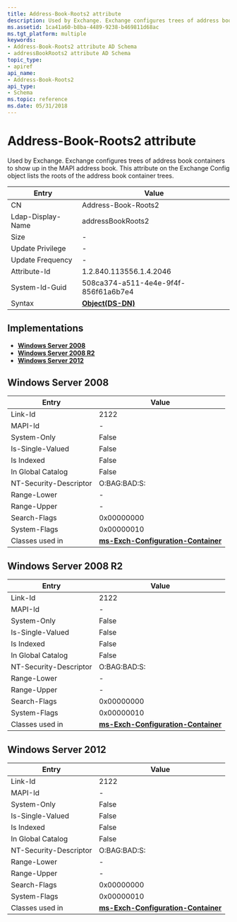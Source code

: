 ```yaml
---
title: Address-Book-Roots2 attribute
description: Used by Exchange. Exchange configures trees of address book containers to show up in the MAPI address book. This attribute on the Exchange Config object lists the roots of the address book container trees. | Address-Book-Roots2 attribute
ms.assetid: 1ca41a60-b8ba-4489-9238-b469811d68ac
ms.tgt_platform: multiple
keywords:
- Address-Book-Roots2 attribute AD Schema
- addressBookRoots2 attribute AD Schema
topic_type:
- apiref
api_name:
- Address-Book-Roots2
api_type:
- Schema
ms.topic: reference
ms.date: 05/31/2018
---
```


# Address-Book-Roots2 attribute

Used by Exchange. Exchange configures trees of address book containers to show up in the MAPI address book. This attribute on the Exchange Config object lists the roots of the address book container trees.



| Entry | Value |
|-------------------|-----------------------------------------|
| CN                | Address-Book-Roots2                     |
| Ldap-Display-Name | addressBookRoots2                       |
| Size              | \-                                      |
| Update Privilege  | \-                                      |
| Update Frequency  | \-                                      |
| Attribute-Id      | 1.2.840.113556.1.4.2046                 |
| System-Id-Guid    | 508ca374-a511-4e4e-9f4f-856f61a6b7e4    |
| Syntax            | [**Object(DS-DN)**](s-object-ds-dn.md) |



## Implementations

-   [**Windows Server 2008**](#windows-server-2008)
-   [**Windows Server 2008 R2**](#windows-server-2008-r2)
-   [**Windows Server 2012**](#windows-server-2012)

## Windows Server 2008



| Entry | Value |
|------------------------|--------------------------------------------------------------------------------------|
| Link-Id                | 2122                                                                                 |
| MAPI-Id                | \-                                                                                   |
| System-Only            | False                                                                                |
| Is-Single-Valued       | False                                                                                |
| Is Indexed             | False                                                                                |
| In Global Catalog      | False                                                                                |
| NT-Security-Descriptor | O:BAG:BAD:S:                                                                         |
| Range-Lower            | \-                                                                                   |
| Range-Upper            | \-                                                                                   |
| Search-Flags           | 0x00000000                                                                           |
| System-Flags           | 0x00000010                                                                           |
| Classes used in        | [**ms-Exch-Configuration-Container**](c-msexchconfigurationcontainer.md)<br/> |



## Windows Server 2008 R2



| Entry | Value |
|------------------------|--------------------------------------------------------------------------------------|
| Link-Id                | 2122                                                                                 |
| MAPI-Id                | \-                                                                                   |
| System-Only            | False                                                                                |
| Is-Single-Valued       | False                                                                                |
| Is Indexed             | False                                                                                |
| In Global Catalog      | False                                                                                |
| NT-Security-Descriptor | O:BAG:BAD:S:                                                                         |
| Range-Lower            | \-                                                                                   |
| Range-Upper            | \-                                                                                   |
| Search-Flags           | 0x00000000                                                                           |
| System-Flags           | 0x00000010                                                                           |
| Classes used in        | [**ms-Exch-Configuration-Container**](c-msexchconfigurationcontainer.md)<br/> |



## Windows Server 2012



| Entry | Value |
|------------------------|--------------------------------------------------------------------------------------|
| Link-Id                | 2122                                                                                 |
| MAPI-Id                | \-                                                                                   |
| System-Only            | False                                                                                |
| Is-Single-Valued       | False                                                                                |
| Is Indexed             | False                                                                                |
| In Global Catalog      | False                                                                                |
| NT-Security-Descriptor | O:BAG:BAD:S:                                                                         |
| Range-Lower            | \-                                                                                   |
| Range-Upper            | \-                                                                                   |
| Search-Flags           | 0x00000000                                                                           |
| System-Flags           | 0x00000010                                                                           |
| Classes used in        | [**ms-Exch-Configuration-Container**](c-msexchconfigurationcontainer.md)<br/> |



 

 





